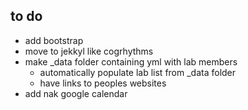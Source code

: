 ## to do
  * add bootstrap
  * move to jekkyl like cogrhythms
  * make _data folder containing yml with lab members
    * automatically populate lab list from _data folder
    * have links to peoples websites
  * add nak google calendar

